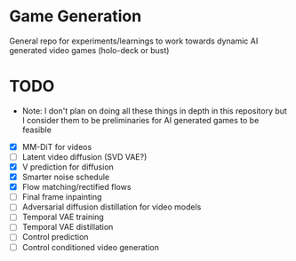 # Game Generation

General repo for experiments/learnings to work towards dynamic AI generated video games (holo-deck or bust)

# TODO
- Note: I don't plan on doing all these things in depth in this repository but I consider them to be preliminaries for AI generated games to be feasible  
- [X] MM-DiT for videos
- [ ] Latent video diffusion (SVD VAE?)  
- [X] V prediction for diffusion   
- [X] Smarter noise schedule  
- [X] Flow matching/rectified flows  
- [ ] Final frame inpainting  
- [ ] Adversarial diffusion distillation for video models  
- [ ] Temporal VAE training  
- [ ] Temporal VAE distillation  
- [ ] Control prediction  
- [ ] Control conditioned video generation  
